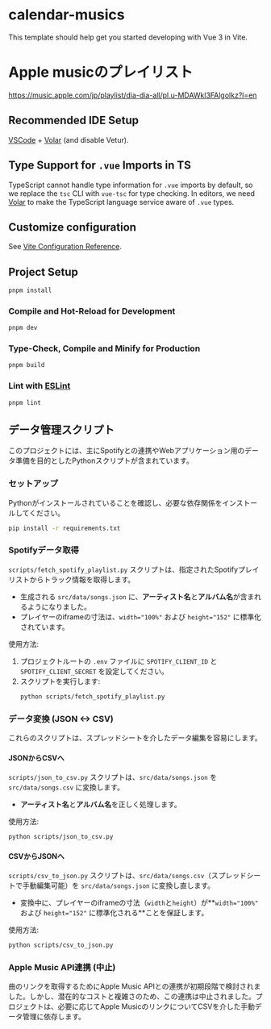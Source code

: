 # calendar-musics

This template should help get you started developing with Vue 3 in Vite.

# Apple musicのプレイリスト

https://music.apple.com/jp/playlist/dia-dia-all/pl.u-MDAWkl3FAlgolkz?l=en

## Recommended IDE Setup

[VSCode](https://code.visualstudio.com/) + [Volar](https://marketplace.visualstudio.com/items?itemName=Vue.volar) (and disable Vetur).

## Type Support for `.vue` Imports in TS

TypeScript cannot handle type information for `.vue` imports by default, so we replace the `tsc` CLI with `vue-tsc` for type checking. In editors, we need [Volar](https://marketplace.visualstudio.com/items?itemName=Vue.volar) to make the TypeScript language service aware of `.vue` types.

## Customize configuration

See [Vite Configuration Reference](https://vite.dev/config/).

## Project Setup

```sh
pnpm install
```

### Compile and Hot-Reload for Development

```sh
pnpm dev
```

### Type-Check, Compile and Minify for Production

```sh
pnpm build
```

### Lint with [ESLint](https://eslint.org/)

```sh
pnpm lint
```

## データ管理スクリプト

このプロジェクトには、主にSpotifyとの連携やWebアプリケーション用のデータ準備を目的としたPythonスクリプトが含まれています。

### セットアップ

Pythonがインストールされていることを確認し、必要な依存関係をインストールしてください。

```sh
pip install -r requirements.txt
```

### Spotifyデータ取得

`scripts/fetch_spotify_playlist.py` スクリプトは、指定されたSpotifyプレイリストからトラック情報を取得します。

-   生成される `src/data/songs.json` に、**アーティスト名**と**アルバム名**が含まれるようになりました。
-   プレイヤーのiframeの寸法は、`width="100%"` および `height="152"` に標準化されています。

使用方法:

1.  プロジェクトルートの `.env` ファイルに `SPOTIFY_CLIENT_ID` と `SPOTIFY_CLIENT_SECRET` を設定してください。
2.  スクリプトを実行します:
    ```sh
    python scripts/fetch_spotify_playlist.py
    ```

### データ変換 (JSON <-> CSV)

これらのスクリプトは、スプレッドシートを介したデータ編集を容易にします。

#### JSONからCSVへ

`scripts/json_to_csv.py` スクリプトは、`src/data/songs.json` を `src/data/songs.csv` に変換します。

-   **アーティスト名**と**アルバム名**を正しく処理します。

使用方法:

```sh
python scripts/json_to_csv.py
```

#### CSVからJSONへ

`scripts/csv_to_json.py` スクリプトは、`src/data/songs.csv`（スプレッドシートで手動編集可能）を `src/data/songs.json` に変換し直します。

-   変換中に、プレイヤーのiframeの寸法（`width`と`height`）が**`width="100%"` および `height="152"` に標準化される**ことを保証します。

使用方法:

```sh
python scripts/csv_to_json.py
```

### Apple Music API連携 (中止)

曲のリンクを取得するためにApple Music APIとの連携が初期段階で検討されました。しかし、潜在的なコストと複雑さのため、この連携は中止されました。プロジェクトは、必要に応じてApple MusicのリンクについてCSVを介した手動データ管理に依存します。
